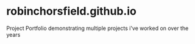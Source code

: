 # robinchorsfield.github.io
Project Portfolio demonstrating multiple projects i've worked on over the years

